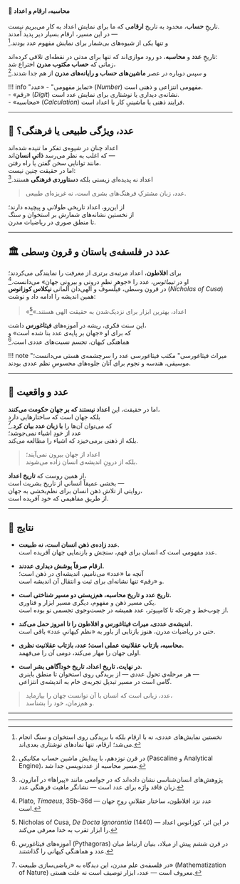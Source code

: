 #### **🧮 محاسبه، ارقام و اعداد**

تاریخِ **حساب**، محدود به تاریخ **ارقام**ی که ما برای نمایش اعداد به کار می‌بریم نیست.  
در این مسیر، ارقام بسیار دیر پدید آمدند —  
و تنها یکی از شیوه‌های بی‌شمار برای نمایش مفهوم عدد بودند.[^1]  

تاریخِ **عدد** و **محاسبه**، دو رود موازی‌اند که تنها برای مدتی در نقطه‌ای تلاقی کرده‌اند:  
زمانی که **حساب مکتوب مدرن** اختراع شد،  
و سپس دوباره در عصر **ماشین‌های حساب و رایانه‌های مدرن** از هم جدا شدند.[^2]

!!! info "تمایز مفهومی"
    - «عدد» (*Number*) مفهومی انتزاعی و ذهنی است.  
    - «رقم» (*Digit*) نشانه‌ی دیداری یا نوشتاری برای نمایش عدد است.  
    - «محاسبه» (*Calculation*) فرایند ذهنی یا ماشینیِ کار با اعداد است.  

---

## 🔢 عدد، ویژگی طبیعی یا فرهنگی؟

اعداد چنان در شیوه‌ی تفکر ما تنیده شده‌اند  
که اغلب به نظر می‌رسد **ذاتیِ انسان**‌اند —  
مانند توانایی سخن گفتن یا راه رفتن.  
اما در حقیقت چنین نیست:  
اعداد نه پدیده‌ای زیستی بلکه **دستاوردی فرهنگی** هستند.[^3]

> عدد، زبان مشترکِ فرهنگ‌های بشری است، نه غریزه‌ای طبیعی.

از این‌رو، اعداد تاریخی طولانی و پیچیده دارند؛  
از نخستین نشانه‌های شمارش بر استخوان و سنگ  
تا منطق صوری در ریاضیات مدرن.  

---

## 🏛️ عدد در فلسفه‌ی باستان و قرون وسطی

برای **افلاطون**، اعداد مرتبه‌ی برتری از معرفت را نمایندگی می‌کردند؛  
او در *تیمائوس*، عدد را «جوهرِ نظمِ درونی و بیرونی جهان» می‌دانست.[^4]  
در قرون وسطی، فیلسوف و الهی‌دان آلمانی **نیکلاس کوزانوس** (*Nicholas of Cusa*)  
همین اندیشه را ادامه داد و نوشت:  
> «اعداد، بهترین ابزار برای نزدیک‌شدن به حقیقت الهی هستند.»[^5]

این سنت فکری، ریشه در آموزه‌های **فیثاغورس** داشت،  
که برای او «جهان بر پایه‌ی عدد بنا شده است» و  
هماهنگی کیهان، تجسم نسبت‌های عددی است.[^6]

!!! note "میراث فیثاغورسی"
    مکتب فیثاغورسی عدد را سرچشمه‌ی هستی می‌دانست؛  
    موسیقی، هندسه و نجوم برای آنان جلوه‌های محسوسِ نظم عددی بودند.  

---

## 🌌 عدد و واقعیت

اما در حقیقت، این **اعداد نیستند که بر جهان حکومت می‌کنند**،  
بلکه جهان است که ساختارهایی دارد  
که می‌توان آن‌ها را **با زبان عدد بیان کرد**.[^7]  
عدد از خودِ اشیاء نمی‌جوشد؛  
بلکه از ذهنی برمی‌خیزد که اشیاء را مطالعه می‌کند.  

> اعداد از جهان بیرون نمی‌آیند؛  
> بلکه از درونِ اندیشه‌ی انسان زاده می‌شوند.

از همین روست که **تاریخ اعداد**،  
بخشی عمیقاً انسانی از تاریخ بشریت است —  
روایتی از تلاش ذهن انسان برای نظم‌بخشی به جهان،  
از طریق مفاهیمی که خود آفریده است.

---

## 📘 نتایج

- **عدد زاده‌ی ذهن انسان است، نه طبیعت.**  
  عدد مفهومی است که انسان برای فهم، سنجش و بازنمایی جهان آفریده است.  

- **ارقام صرفاً پوشش دیداری عددند.**  
  آنچه ما «عدد» می‌نامیم، اندیشه‌ای در ذهن است؛  
  و «رقم» تنها نشانه‌ای برای ثبت و انتقال آن اندیشه است.  

- **تاریخ عدد و تاریخ محاسبه، هم‌زیستی دو مسیر شناختی است.**  
  یکی مسیر ذهن و مفهوم، دیگری مسیر ابزار و فناوری.  
  از چوب‌خط و چرتکه تا کامپیوتر، عدد همیشه در جست‌وجوی تجسمی نو بوده است.  

- **اندیشه‌ی عددی، میراث فیثاغورس و افلاطون را تا امروز حمل می‌کند.**  
  حتی در ریاضیات مدرن، هنوز بازتابی از باور به «نظم کیهانیِ عدد» باقی است.  

- **محاسبه، بازتاب عقلانیت عملی است؛ عدد، بازتاب عقلانیت نظری.**  
  اولی جهان را مهار می‌کند، دومی آن را می‌فهمد.  

- **در نهایت، تاریخ اعداد، تاریخ خودآگاهی بشر است.**  
  هر مرحله‌ی تحول عددی — از بریدگی روی استخوان تا منطق باینری —  
  گامی است در مسیر تبدیل تجربه‌ی خام به اندیشه‌ی انتزاعی.

> عدد، زبانی است که انسان با آن توانست جهان را بیازماید،  
> و هم‌زمان، خود را بشناسد.

---

[^1]: نخستین نمایش‌های عددی، نه با ارقام بلکه با بریدگی روی استخوان و سنگ انجام می‌شد؛ ارقام، تنها نمادهای نوشتاری بعدی‌اند.  
[^2]: در قرن نوزدهم، با پیدایش ماشین حساب مکانیکی (Pascaline و Analytical Engine)، مسیر محاسبه از عددنویسی جدا شد.  
[^3]: پژوهش‌های انسان‌شناسی نشان داده‌اند که در جوامعی مانند «پیراها» در آمازون، زبان فاقد واژه برای عدد است — نشانگر ماهیت فرهنگی عدد.  
[^4]: Plato, *Timaeus*, 35b–36d — عدد نزد افلاطون، ساختار عقلانیِ روحِ جهان است.  
[^5]: Nicholas of Cusa, *De Docta Ignorantia* (1440) — در این اثر، کوزانوس اعداد را ابزار تقرب به خدا معرفی می‌کند.  
[^6]: آموزه‌های فیثاغورس (Pythagoras) در قرن ششم پیش از میلاد، بنیان ارتباط میان عدد و هماهنگی کیهانی را گذاشتند.  
[^7]: در فلسفه‌ی علم مدرن، این دیدگاه به «ریاضی‌سازی طبیعت» (Mathematization of Nature) معروف است — عدد، ابزار توصیف است نه علت هستی.  

---
